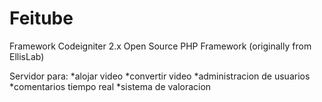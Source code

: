 # Feitube
Framework Codeigniter 2.x
Open Source PHP Framework (originally from EllisLab)

Servidor para:
*alojar video
*convertir video
*administracion de usuarios
*comentarios tiempo real
*sistema de valoracion
